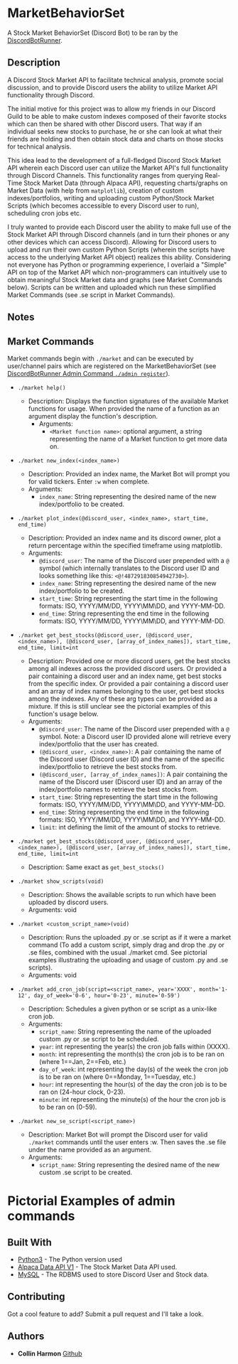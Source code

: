# MarketBehaviorSet

A Stock Market BehaviorSet (Discord Bot) to be ran by the [DiscordBotRunner](https://github.com/collinharmon/DiscordBotRunner).

## Description

A Discord Stock Market API to facilitate technical analysis, promote social discussion, and to provide Discord users the ability to utilize Market API functionality through Discord.

The initial motive for this project was to allow my friends in our Discord Guild to be able to make custom indexes composed of their favorite stocks which can then be shared with other Discord users. That way if an individual seeks new stocks to purchase, he or she can look at what their friends are holding and then obtain stock data and charts on those stocks for technical analysis. 

This idea lead to the development of a full-fledged Discord Stock Market API wherein each Discord user can utilize the Market API's full functionality through Discord Channels. This functionality ranges from querying Real-Time Stock Market Data (through Alpaca API), requesting charts/graphs on Market Data (with help from `matplotlib`), creation of custom indexes/portfolios, writing and uploading custom Python/Stock Market Scripts (which becomes accessible to every Discord user to run), scheduling cron jobs etc. 

I truly wanted to provide each Discord user the ability to make full use of the Stock Market API through Discord channels (and in turn their phones or any other devices which can access Discord). Allowing for Discord users to upload and run their own custom Python Scripts (wherein the scripts have access to the underlying Market API object) realizes this ability. Considering not everyone has Python or programming experience, I overlaid a "Simple" API on top of the Market API which non-programmers can intuitively use to obtain meaningful Stock Market data and graphs (see Market Commands below). Scripts can be written and uploaded which run these simplified Market Commands (see .se script in Market Commands).

## Notes


## Market Commands

Market commands begin with `./market` and can be executed by user/channel pairs which are registered on the MarketBehaviorSet (see [DiscordBotRunner Admin Command `./admin register`](https://github.com/collinharmon/DiscordBotRunner#admin-commands)).

* `./market help()`
  * Description: Displays the function signatures of the available Market functions for usage. When provided the name of a function as an argument display the function's description.
	* Arguments:   
		*	`<Market function name>`: optional argument, a string representing the name of a Market function to get more data on.

* `./market new_index(<index_name>)`
	* Description: Provided an index name, the Market Bot will prompt you for valid tickers. Enter `:w` when complete.
	* Arguments:   
		*	`index_name`: String representing the desired name of the new index/portfolio to be created.

* `./market plot_index(@discord_user, <index_name>, start_time, end_time)`
	* Description: Provided an index name and its discord owner, plot a return percentage within the specified timeframe using matplotlib.
	* Arguments:   
		*	`@discord_user`: The name of the Discord user prepended with a `@` symbol (which internally translates to the Discord user ID and looks something like this: `<@!487291830854942730>`).
		*	`index_name`:    String representing the desired name of the new index/portfolio to be created.
		*	`start_time`:    String representing the start time in the following formats: ISO, YYYY/MM/DD, YYYY\MM\DD, and YYYY-MM-DD.
		*	`end_time`:      String representing the end time in the following formats: ISO, YYYY/MM/DD, YYYY\MM\DD, and YYYY-MM-DD.

* `./market get_best_stocks(@discord_user, (@discord_user, <index_name>), (@discord_user, [array_of_index_names]), start_time, end_time, limit=int`
	* Description: Provided one or more discord users, get the best stocks among all indexes across the provided discord users. Or provided a pair containing a discord user and an index name, get best stocks from the specific index. Or provided a pair containing a discord user and an array of index names belonging to the user, get best stocks among the indexes. Any of these arg types can be provided as a mixture. If this is still unclear see the pictorial examples of this function's usage below.
	* Arguments:   
		*	`@discord_user`:                           The name of the Discord user prepended with a `@` symbol. Note: a Discord user ID provided alone will retrieve every index/portfolio that the user has created.
		* `(@discord_user, <index_name>)`:           A pair containing the name of the Discord user (Discord user ID) and the name of the specific index/portfolio to retrieve the best stocks from.
		* `(@discord_user, [array_of_index_names])`: A pair containing the name of the Discord user (Discord user ID) and an array of the index/portfolio names to retrieve the best stocks from.
		*	`start_time`:                              String representing the start time in the following formats: ISO, YYYY/MM/DD, YYYY\MM\DD, and YYYY-MM-DD.
		*	`end_time`:                                String representing the end time in the following formats: ISO, YYYY/MM/DD, YYYY\MM\DD, and YYYY-MM-DD.
		*	`limit`:                                   int defining the limit of the amount of stocks to retrieve.

* `./market get_best_stocks(@discord_user, (@discord_user, <index_name>), (@discord_user, [array_of_index_names]), start_time, end_time, limit=int`
	* Description: Same exact as `get_best_stocks()`

* `./market show_scripts(void)`
	* Description:  Shows the available scripts to run which have been uploaded by discord users.
	* Arguments:    void

* `./market <custom_script_name>(void)`
	* Description: Runs the uploaded .py or .se script as if it were a market command (To add a custom script, simply drag and drop the .py or .se files, combined with the usual ./market cmd. See pictorial examples illustrating the uploading and usage of custom .py and .se scripts).
	* Arguments:   void

* `./market add_cron_job(script=<script_name>, year='XXXX', month='1-12', day_of_week='0-6', hour='0-23', minute='0-59')`
	* Description: Schedules a given python or se script as a unix-like cron job.
	* Arguments:   
		*	`script_name`: String representing the name of the uploaded custom .py or .se script to be scheduled.
		*	`year`:        int representing the year(s) the cron job falls within (XXXX).
		*	`month`:       int representing the month(s) the cron job is to be ran on (where 1==Jan, 2==Feb, etc.)
		*	`day_of_week`: int representing the day(s) of the week the cron job is to be ran on (where 0==Monday, 1==Tuesday, etc.)
		*	`hour`:        int representing the hour(s) of the day the cron job is to be ran on (24-hour clock, 0-23).
		*	`minute`:      int representing the minute(s) of the hour the cron job is to be ran on (0-59).

* `./market new_se_script(<script_name>)`
	* Description: Market Bot will prompt the Discord user for valid `./market` commands until the user enters :w. Then saves the .se file under the name provided as an argument.
	* Arguments:   
		*	`script_name`: String representing the desired name of the new custom .se script to be created.

# Pictorial Examples of admin commands


## Built With

* [Python3](https://www.python.org/) - The Python version used
* [Alpaca Data API V1](https://alpaca.markets/docs/api-documentation/api-v2/market-data/alpaca-data-api-v1/) - The Stock Market Data API used.
* [MySQL](https://www.mysql.com/) - The RDBMS used to store Discord User and Stock data.

## Contributing

Got a cool feature to add? Submit a pull request and I'll take a look.

## Authors

* **Collin Harmon** [Github](https://github.com/CollinHarmon)
